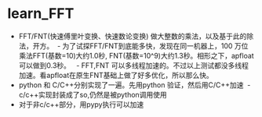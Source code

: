 # learn_FFT

- FFT/FNT(快速傅里叶变换、快速数论变换) 做大整数的乘法，以及基于此的除法，开方。
  - 为了试探FFT/FNT到底能多快，发现在同一机器上，100 万位乘法FFT(基数=10)大约1.0秒, FNT(基数=10^9)大约1.3秒。相形之下，apfloat可以做到0.3秒。
   - FFT,FNT 可以多线程加速的。不过以上测试都没多线程加速。看apfloat在原生FNT基础上做了好多优化，所以那么快。
- python 和 C/C++分别实现了一遍。先用python 验证，然后用C/C++加速
  - c/c++实现封装成了so,仍然是被python调用使用
- 对于非c/c++部分，用pypy执行可以加速
